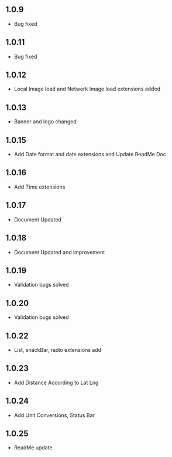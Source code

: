 ## 1.0.9

* Bug fixed

## 1.0.11

* Bug fixed

## 1.0.12

* Local Image load and Network Image load extensions added

## 1.0.13

* Banner and logo changed

## 1.0.15

* Add Date format and date extensions and Update ReadMe Doc

## 1.0.16

* Add Time extensions

## 1.0.17

* Document Updated

## 1.0.18

* Document Updated and improvement

## 1.0.19

* Validation bugs solved

## 1.0.20

* Validation bugs solved

## 1.0.22

* List, snackBar, radio extensions add

## 1.0.23

* Add Distance According to Lat Lng

## 1.0.24

* Add Unit Conversions, Status Bar

## 1.0.25

* ReadMe update

